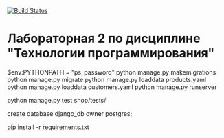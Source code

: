 [![Build Status](https://app.travis-ci.com/kpdvstu/PTLab2.svg?branch=master)](https://app.travis-ci.com/kpdvstu/PTLab2)
# Лабораторная 2 по дисциплине "Технологии программирования"

$env:PYTHONPATH = "ps_password"
python manage.py makemigrations
python manage.py migrate
python manage.py loaddata products.yaml
python manage.py loaddata customers.yaml
python manage.py runserver

python manage.py test shop/tests/

create database django_db owner postgres;

pip install -r requirements.txt